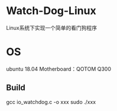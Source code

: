 # Watch-Dog-Linux
Linux系统下实现一个简单的看门狗程序

# OS
ubuntu 18.04
Motherboard：QOTOM Q300

## Build
gcc io_watchdog.c -o xxx
sudo ./xxx
